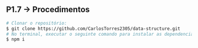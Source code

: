 ## P1.7 -> Procedimentos
```bash
# Clonar o repositório:
$ git clone https://github.com/CarlosTorres2305/data-structure.git
# No terminal, executar o seguinte comando para instalar as dependencias da aplicação:
$ npm i
```
